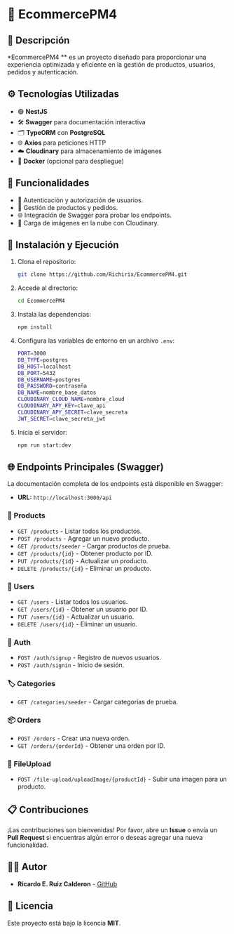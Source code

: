 # 🚀 EcommercePM4

## 📖 Descripción
*EcommercePM4 ** es un proyecto diseñado para proporcionar una experiencia optimizada y eficiente en la gestión de productos, usuarios, pedidos y autenticación.

## ⚙️ Tecnologías Utilizadas
- 🟢 **NestJS**
- 🛠️ **Swagger** para documentación interactiva
- 🗂️ **TypeORM** con **PostgreSQL**
- 🌐 **Axios** para peticiones HTTP
- ☁️ **Cloudinary** para almacenamiento de imágenes
- 🐳 **Docker** (opcional para despliegue)

## 🚧 Funcionalidades
- 🔑 Autenticación y autorización de usuarios.
- 🛒 Gestión de productos y pedidos.
- 🌐 Integración de Swagger para probar los endpoints.
- 📂 Carga de imágenes en la nube con Cloudinary.

## 🚀 Instalación y Ejecución
1. Clona el repositorio:
    ```bash
    git clone https://github.com/Richirix/EcommercePM4.git
    ```
2. Accede al directorio:
    ```bash
    cd EcommercePM4
    ```
3. Instala las dependencias:
    ```bash
    npm install
    ```
4. Configura las variables de entorno en un archivo `.env`:
    ```bash
    PORT=3000
    DB_TYPE=postgres
    DB_HOST=localhost
    DB_PORT=5432
    DB_USERNAME=postgres
    DB_PASSWORD=contraseña
    DB_NAME=nombre_base_datos
    CLOUDINARY_CLOUD_NAME=nombre_cloud
    CLOUDINARY_APY_KEY=clave_api
    CLOUDINARY_APY_SECRET=clave_secreta
    JWT_SECRET=clave_secreta_jwt
    ```
5. Inicia el servidor:
    ```bash
    npm run start:dev
    ```

## 🌐 Endpoints Principales (Swagger)
La documentación completa de los endpoints está disponible en Swagger:
- **URL:** `http://localhost:3000/api`

### 🛒 Products
- `GET /products` - Listar todos los productos.
- `POST /products` - Agregar un nuevo producto.
- `GET /products/seeder` - Cargar productos de prueba.
- `GET /products/{id}` - Obtener producto por ID.
- `PUT /products/{id}` - Actualizar un producto.
- `DELETE /products/{id}` - Eliminar un producto.

### 👤 Users
- `GET /users` - Listar todos los usuarios.
- `GET /users/{id}` - Obtener un usuario por ID.
- `PUT /users/{id}` - Actualizar un usuario.
- `DELETE /users/{id}` - Eliminar un usuario.

### 🔐 Auth
- `POST /auth/signup` - Registro de nuevos usuarios.
- `POST /auth/signin` - Inicio de sesión.

### 🏷️ Categories
- `GET /categories/seeder` - Cargar categorías de prueba.

### 📦 Orders
- `POST /orders` - Crear una nueva orden.
- `GET /orders/{orderId}` - Obtener una orden por ID.

### 📸 FileUpload
- `POST /file-upload/uploadImage/{productId}` - Subir una imagen para un producto.

## 📋 Contribuciones
¡Las contribuciones son bienvenidas! Por favor, abre un **Issue** o envía un **Pull Request** si encuentras algún error o deseas agregar una nueva funcionalidad.

## 🧑‍💻 Autor
- **Ricardo E. Ruiz Calderon** - [GitHub](https://github.com/Richirix/EcommercePM4)

## 🛑 Licencia
Este proyecto está bajo la licencia **MIT**.



